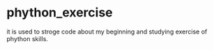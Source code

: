 # phython_exercise
it is used to stroge code about my beginning and studying exercise of phython skills.
